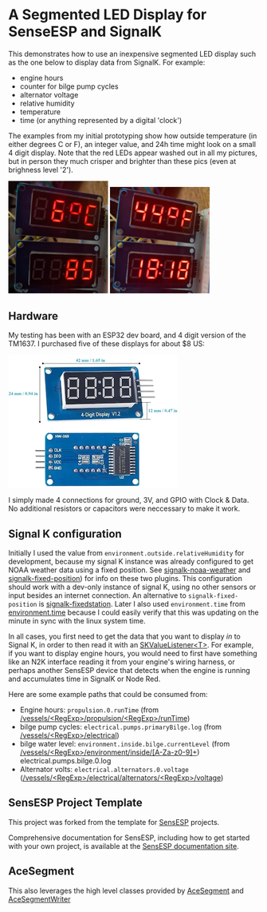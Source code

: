 # A Segmented LED Display for SenseESP and SignalK
This demonstrates how to use an inexpensive segmented LED display such as the one below to display data from SignalK.  For example:
* engine hours
* counter for bilge pump cycles
* alternator voltage
* relative humidity
* temperature
* time (or anything represented by a digital 'clock')

The examples from my initial prototyping show how outside temperature (in either degrees C or F), an integer value, and 24h time might look on a small 4 digit display.  Note that the red LEDs appear washed out in all my pictures, but in person they much crisper and brighter than these pics (even at brighness level '2').

<img src=docs/tm1637_4_example_degC_w_integer.png width=200 />
<img src=docs/tm1637_4_example_degF_w_24h_time.png width=200 />

## Hardware
My testing has been with an ESP32 dev board, and 4 digit version of the TM1637.  I purchased five of these displays for about $8 US:

![TM1637 Module 4 Digits](docs/tm1637_4_digits_dims_small.png)

I simply made 4 connections for ground, 3V, and GPIO with Clock & Data. No additional resistors or capacitors were neccessary to make it work.

## Signal K configuration
Initially I used the value from `environment.outside.relativeHumidity` for development, because my signal K instance was already configured to get NOAA weather data using a fixed position.  See [signalk-noaa-weather](https://github.com/sbender9/signalk-noaa-weather) and [signalk-fixed-position](https://github.com/saillogger/signalk-fixed-position)) for info on these two plugins.  This configuration should work with a dev-only instance of signal K, using no other sensors or input besides an internet connection.  An alternative to `signalk-fixed-position` is [signalk-fixedstation](https://github.com/inspired-technologies/signalk-fixedstation-plugin).  Later I also used `environment.time` from [environment.time](https://github.com/tmcolby/signalk-datetime) because I could easily verify that this was updating on the minute in sync with the linux system time.

In all cases, you first need to get the data that you want to display *in* to Signal K, in order to then read it with an [SKValueListener\<T\>](https://signalk.org/SensESP/generated/docs/classsensesp_1_1_s_k_value_listener.html).  For example, if you want to display engine hours, you would need to first have something like an N2K interface reading it from your engine's wiring harness, or perhaps another SensESP device that detects when the engine is running and accumulates time in SignalK or Node Red.

Here are some example paths that could be consumed from:
* Engine hours: `propulsion.0.runTime` (from [/vessels/\<RegExp\>/propulsion/\<RegExp\>/runTime](https://signalk.org/specification/1.5.0/doc/vesselsBranch.html#vesselsregexppropulsionregexpruntime))
* bilge pump cycles: `electrical.pumps.primaryBilge.log` (from [/vessels/\<RegExp\>/electrical](https://signalk.org/specification/1.5.0/doc/vesselsBranch.html#vesselsregexpelectrical))
* bilge water level: `environment.inside.bilge.currentLevel` (from [/vessels/\<RegExp\>/environment/inside/[A-Za-z0-9]+](https://signalk.org/specification/1.5.0/doc/vesselsBranch.html#vesselsregexpenvironmentinsidea-za-z0-9))
electrical.pumps.bilge.0.log
* Alternator volts: `electrical.alternators.0.voltage` ([/vessels/\<RegExp\>/electrical/alternators/\<RegExp\>/voltage](https://signalk.org/specification/1.5.0/doc/vesselsBranch.html#vesselsregexpelectricalalternatorsregexpvoltage))


## SensESP Project Template

This project was forked from the template for [SensESP](https://github.com/SignalK/SensESP/) projects.

Comprehensive documentation for SensESP, including how to get started with your own project, is available at the [SensESP documentation site](https://signalk.org/SensESP/).

## AceSegment
This also leverages the high level classes provided by [AceSegment](https://github.com/bxparks/AceSegment) and [AceSegmentWriter](https://github.com/bxparks/AceSegmentWriter)